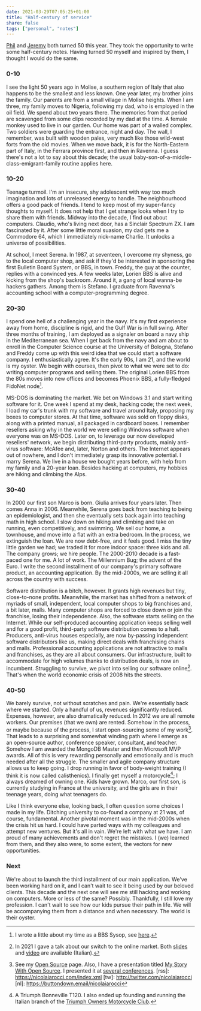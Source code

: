 ```yaml
---
date: 2021-03-29T07:05:25+01:00
title: "Half-century of service"
share: false
tags: ["personal", "notes"]
---
```

[Phil][1] and [Jeremy][2] both turned 50 this year. They took the opportunity
to write some half-century notes. Having turned 50 myself and inspired by them,
I thought I would do the same.

### 0-10
I see the light 50 years ago in Molise, a southern region of Italy that also
happens to be the smallest and less known. One year later, my brother joins the
family. Our parents are from a small village in Molise heights. When I am
three, my family moves to Nigeria, following my dad, who is employed in the oil
field. We spend about two years there. The memories from that period are
scavenged from some clips recorded by my dad at the time. A female monkey used
to live in our garden. Our home was part of a walled complex. Two soldiers were
guarding the entrance, night and day. The wall, I remember, was built with
wooden pales, very much like those wild-west forts from the old movies. When we
move back, it is for the North-Eastern part of Italy, in the Ferrara province
first, and then in Ravenna. I guess there's not a lot to say about this decade;
the usual baby-son-of-a-middle-class-emigrant-family routine applies here.

### 10-20
Teenage turmoil. I'm an insecure, shy adolescent with way too much imagination
and lots of unreleased energy to handle. The neighbourhood offers a good pack
of friends. I tend to keep most of my super-fancy thoughts to myself. It does
not help that I get strange looks when I try to share them with friends. Midway
into the decade, I find out about computers. Claudio, who's living next door,
has a Sinclair Spectrum ZX. I am fascinated by it. After some little moral
suasion, my dad gets me a Commodore 64, which I immediately nick-name Charlie.
It unlocks a universe of possibilities. 

At school, I meet Serena. In 1987, at seventeen, I overcome my shyness, go to
the local computer shop, and ask if they'd be interested in sponsoring the
first Bulletin Board System, or BBS, in town. Freddy, the guy at the counter,
replies with a convinced yes. A few weeks later, Lorien BBS is alive and
kicking from the shop's backroom. Around it, a gang of local wanna-be hackers
gathers. Among them is Stefano. I graduate from Ravenna's accounting school
with a computer-programming degree.

### 20-30
I spend one hell of a challenging year in the navy. It's my first experience
away from home, discipline is rigid, and the Gulf War is in full swing. After
three months of training, I am deployed as a signaler on board a navy ship in
the Mediterranean sea. When I get back from the navy and am about to enroll in
the Computer Science course at the University of Bologna, Stefano and Freddy
come up with this weird idea that we could start a software company.
I enthusiastically agree. It's the early 90s, I am 21, and the world is my
oyster. We begin with courses, then pivot to what we were set to do: writing
computer programs and selling them. The original Lorien BBS from the 80s moves
into new offices and becomes Phoenix BBS, a fully-fledged FidoNet node[^3]. 

MS-DOS is dominating the market. We bet on Windows 3.1 and start writing
software for it. One week I spend at my desk, hacking code; the next week,
I load my car's trunk with my software and travel around Italy, proposing my
boxes to computer stores. At that time, software was sold on floppy disks,
along with a printed manual, all packaged in cardboard boxes. I remember
resellers asking why in the world we were selling Windows software when
everyone was on MS-DOS. Later on, to leverage our now developed resellers'
network, we begin distributing third-party products, mainly anti-virus
software: McAfee and, later, Norton and others. The Internet appears out of
nowhere, and I don't immediately grasp its innovative potential. I marry
Serena. We live in a house we bought years before, with help from my family and
a 20-year loan.  Besides hacking at computers, my hobbies are hiking and
climbing the Alps.

### 30-40
In 2000 our first son Marco is born. Giulia arrives four years later. Then
comes Anna in 2006. Meanwhile, Serena goes back from teaching to being an
epidemiologist, and then she eventually sets back again into teaching math in
high school. I slow down on hiking and climbing and take on running, even
competitively, and swimming. We sell our home, a townhouse, and move into
a flat with an extra bedroom. In the process, we extinguish the loan. We are
now debt-free, and it feels good. I miss the tiny little garden we had; we
traded it for more indoor space: three kids and all. The company grows; we hire
people. The 2000-2010 decade is a fast-paced one for me. A lot of work. The
Millennium Bug; the advent of the Euro. I write the second installment of our
company's primary software product, an accounting application. By the
mid-2000s, we are selling it all across the country with success. 

Software distribution is a bitch, however. It grants high revenues but tiny,
close-to-none profits. Meanwhile, the market has shifted from a network of
myriads of small, independent, local computer shops to big franchises and,
a bit later, malls. Many computer shops are forced to close down or join the
franchise, losing their independence. Also, the software starts selling on the
Internet. While our self-produced accounting application keeps selling well and
for a good profit, third-party software distribution comes to a halt.
Producers, anti-virus houses especially, are now by-passing independent
software distributors like us, making direct deals with franchising chains and
malls. Professional accounting applications are not attractive to malls and
franchises, as they are all about consumers. Our infrastructure, built to
accommodate for high volumes thanks to distribution deals, is now an incumbent.
Struggling to survive, we pivot into selling our software online[^4]. That's
when the world economic crisis of 2008 hits the streets. 

### 40-50
We barely survive, not without scratches and pain. We're essentially back where
we started. Only a handful of us, revenues significantly reduced. Expenses,
however, are also dramatically reduced. In 2012 we are all remote workers. Our
premises (that we own) are rented. Somehow in the process, or maybe because of
the process, I start open-sourcing some of my work[^6]. That leads to
a surprising and somewhat winding path where I emerge as an open-source author,
conference speaker, consultant, and teacher. Somehow I am awarded the MongoDB
Master and then Microsoft MVP awards. All of this is very rewarding personally
and emotionally and is much needed after all the struggle. The smaller and
agile company structure allows us to keep going. I drop running in favor of
body-weight training (I think it is now called calisthenics). I finally get
myself a motorcycle[^5]; I always dreamed of owning one. Kids have grown.
Marco, our first son, is currently studying in France at the university, and
the girls are in their teenage years, doing what teenagers do.

Like I think everyone else, looking back, I often question some choices I made
in my life. Ditching university to co-found a company at 21 was, of course,
fundamental. Another pivotal moment was in the mid-2000s when the crisis hit us
hard. I could have parted ways with my colleagues and attempt new ventures. But
it's all in vain. We're left with what we have. I am proud of many achievements
and don't regret the mistakes. I (we) learned from them, and they also were, to
some extent, the vectors for new opportunities.

### Next
We're about to launch the third installment of our main application. We've been
working hard on it, and I can't wait to see it being used by our beloved
clients. This decade and the next one will see me still hacking and working on
computers. More or less of the same? Possibly. Thankfully, I still love my
profession. I can't wait to see how our kids pursue their path in life. We will
be accompanying them from a distance and when necessary. The world is their
oyster.



 [1]: https://www.gyford.com/phil/writing/2021/03/18/half-century-notes/
 [2]: https://adactio.com/journal/17974
 [^3]: I wrote a little about my time as a BBS Sysop, see [here](https://nicolaiarocci.com/a-trip-down-memory-lane-fidonet-and-usenet/).
 [^4]: In 2021 I gave a talk about our switch to the online market. Both [slides](https://speakerdeck.com/nicola/online) and [video](https://www.youtube.com/watch?v=Al2VAa3jdm4) are available (Italian).
 [^5]: A Triumph Bonneville T120. I also ended up founding and running the Italian branch of the [Triumph Owners Motorcycle Club](https://tomccitalia.org).
 [^6]: See my [Open Source](/opensource/) page. Also, I have a presentation titled [My Story With Open Source](https://speakerdeck.com/nicola/my-story-with-python-and-open-source). I presented it at [several conferences](/speaking/).
 [rss]: https://nicolaiarocci.com/index.xml
 [tw]: http://twitter.com/nicolaiarocci
 [nl]: https://buttondown.email/nicolaiarocci
